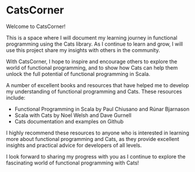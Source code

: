 # CatsCorner

Welcome to CatsCorner!

This is a space where I will document my learning journey in functional programming using the Cats library. As I continue to learn and grow, I will use this project share my insights with others in the community.

With CatsCorner, I hope to inspire and encourage others to explore the world of functional programming, and to show how Cats can help them unlock the full potential of functional programming in Scala.

A number of excellent books and resources that have helped me to develop my understanding of functional programming and Cats. These resources include:

- Functional Programming in Scala by Paul Chiusano and Rúnar Bjarnason
- Scala with Cats by Noel Welsh and Dave Gurnell
- Cats documentation and examples on Github

I highly recommend these resources to anyone who is interested in learning more about functional programming and Cats, as they provide excellent insights and practical advice for developers of all levels.

I look forward to sharing my progress with you as I continue to explore the fascinating world of functional programming with Cats!
